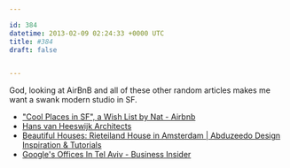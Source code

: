 ```yaml
---

id: 384
datetime: 2013-02-09 02:24:33 +0000 UTC
title: #384
draft: false


---
```


God, looking at AirBnB and all of these other random articles makes me want a swank modern studio in SF. 

 
 * ["Cool Places in SF", a Wish List by Nat - Airbnb](https://www.airbnb.com/wishlists/9457466)
 * [Hans van Heeswijk Architects](http://www.heeswijk.nl/eng/index.html)
 * [Beautiful Houses: Rieteiland House in Amsterdam | Abduzeedo Design Inspiration & Tutorials](http://abduzeedo.com/beautiful-houses-rieteiland-house-amsterdam)
 * [Google's Offices In Tel Aviv - Business Insider](http://www.businessinsider.com/googles-offices-in-tel-aviv-2013-2#)


